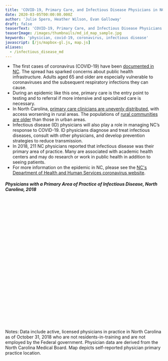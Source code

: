 ```yaml
---
title: 'COVID-19, Primary Care, and Infectious Disease Physicians in NC'
date: 2020-03-05T00:00:00.000Z
author: 'Julie Spero, Heather Wilson, Evan Galloway'
draft: false
teaserText: 'COVID-19, Primary Care, and Infectious Disease Physicians in NC'
teaserImage: /images/thumbnails/md_id_map_sample.jpg
keywords: 'physician, covid-19, coronavirus, infectious disease'
javascript: [/js/mapbox-gl.js, map.js]
aliases:
  - /infectious_disease_md
---
```



* The first cases of coronavirus (COVID-19) have been [documented in NC](https://www.newsobserver.com/news/local/article241051656.html).  The spread has sparked concerns about public health infrastructure. Adults aged 65 and older are especially vulnerable to coronaviruses and the subsequent respiratory infections they can cause. 
* During an epidemic like this one, primary care is the entry point to testing and to referral if more intensive and specialized care is necessary.
* In North Carolina, [primary care clinicians are unevenly distributed](/physician_growth_metro), with access worsening in rural areas.  The populations of [rural communities are older](/percent_65_and_older_map) than those in urban areas.    
* Infectious disease (ID) physicians will also play a role in managing NC’s response to COVID-19.  ID physicians diagnose and treat infectious diseases, consult with other physicians, and develop prevention strategies to reduce transmission.
* In 2018, 211 NC physicians reported that infectious disease was their primary area of practice.  Many are associated with academic health centers and may do research or work in public health in addition to seeing patients.
* For more information on the epidemic in NC, please see the [NC's Department of Health and Human Services coronavirus website](https://www.ncdhhs.gov/divisions/public-health/coronavirus-disease-2019-covid-19-response-north-carolina).


<section class="section">
<h5> Physicians with a Primary Area of Practice of Infectious Disease, North Carolina, 2018 </h5>
<div id="map" style="height:400px;"></div>
</section>



 <p class="is-size-7">Notes: Data include active, licensed physicians in practice in North Carolina as of October 31, 2018 who are not residents-in-training and are not employed by the Federal government. Physician data are derived from the North Carolina Medical Board. Map depicts self-reported physician primary practice location.</p>

<script>

</script>